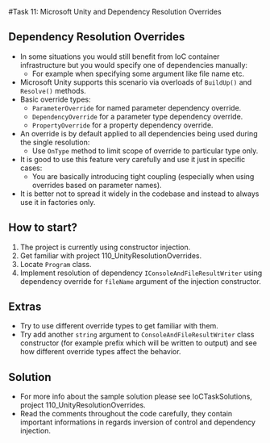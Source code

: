 #Task 11: Microsoft Unity and Dependency Resolution Overrides

## Dependency Resolution Overrides

* In some situations you would still benefit from IoC container infrastructure but you would specify one of dependencies manually:
  * For example when specifying some argument like file name etc.
* Microsoft Unity supports this scenario via overloads of ```BuildUp()``` and ```Resolve()``` methods.
* Basic override types:
  * ```ParameterOverride``` for named parameter dependency override.
  * ```DependencyOverride``` for a parameter type dependency override.
  * ```PropertyOverride``` for a property dependency override.
* An override is by default applied to all dependencies being used during the single resolution:
  * Use ```OnType``` method to limit scope of override to particular type only.
* It is good to use this feature very carefully and use it just in specific cases:
  * You are basically introducing tight coupling (especially when using overrides based on parameter names).
* It is better not to spread it widely in the codebase and instead to always use it in factories only.

## How to start?

1. The project is currently using constructor injection.
2. Get familiar with project 110_UnityResolutionOverrides.
3. Locate ```Program``` class.
4. Implement resolution of dependency ```IConsoleAndFileResultWriter``` using dependency override for ```fileName``` argument of the injection constructor.

## Extras

* Try to use different override types to get familiar with them.
* Try add another ```string``` argument to ```ConsoleAndFileResultWriter``` class constructor (for example prefix which will be written to output) and see
  how different override types affect the behavior.

## Solution

* For more info about the sample solution please see IoCTaskSolutions, project 110_UnityResolutionOverrides.
* Read the comments throughout the code carefully, they contain important informations in regards inversion of control and dependency injection.
